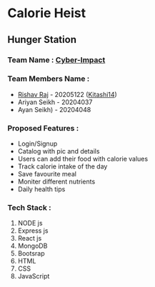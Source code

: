 # Calorie Heist
## Hunger Station

### Team Name : [Cyber-Impact](https://github.com/Kitashi14/Cyber-Impact)

### Team Members Name : 

- [Rishav Raj](https://github.com/Kitashi14) - 20205122   ([Kitashi14](https://github.com/Kitashi14))
- Ariyan Seikh - 20204037  
- Ayan Seikh) - 20204048     

### Proposed Features :

- Login/Signup
- Catalog with pic and details
- Users can add their food with calorie values
- Track calorie intake of the day
- Save favourite meal
- Moniter different nutrients
- Daily health tips

### Tech Stack :
  
  1. NODE js 
  2. Express js 
  3. React js 
  4. MongoDB
  5. Bootsrap
  6. HTML
  7. CSS
  8. JavaScript
   


